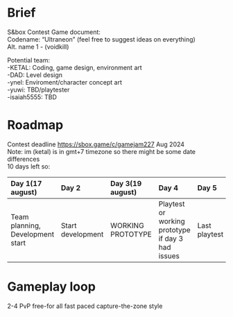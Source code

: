 # Brief

S\&box Contest Game document:  
Codename: “Ultraneon” (feel free to suggest ideas on everything)  
Alt. name 1 \- (voidkill)

Potential team:  
\-KETAL: Coding, game design, environment art  
\-DAD: Level design  
\-ynel: Enviroment/character concept art  
\-yuwi: TBD/playtester  
\-isaiah5555: TBD

# Roadmap

Contest deadline https://sbox.game/c/gamejam227 Aug 2024  
Note: im (ketal) is in gmt+7 timezone so there might be some date differences  
10 days left so:

| Day 1(17 august) | Day 2 | Day 3(19 august) | Day 4 | Day 5 | Day 6 | Day 7 | day  8 | Day 9 | Day 10 |
| :---- | :---- | :---- | :---- | :---- | :---- | :---- | :---- | :---- | :---- |
| Team planning, Development start | Start development | WORKING PROTOTYPE | Playtest or working prototype if day 3 had issues | Last playtest | Start polishing | UI, Music | TBD | Release | Media/presentation/hotfixes |

# Gameplay loop

2-4 PvP free-for all fast paced capture-the-zone style


